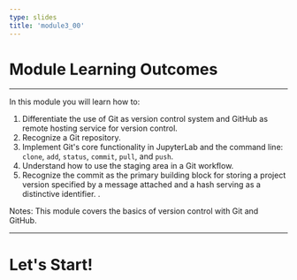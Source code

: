 ```yaml
---
type: slides
title: 'module3_00'
---
```


# Module Learning Outcomes

---

In this module you will learn how to:

1. Differentiate the use of Git as version control system and GitHub as remote hosting service for version control.
2. Recognize a Git repository.
3. Implement Git's core functionality in JupyterLab and the command line: `clone`, `add`, `status`, `commit`, `pull`, and `push`.
4. Understand how to use the staging area in a Git workflow.
5. Recognize the commit as the primary building block for storing a project version specified by a message attached and a hash serving as a distinctive identifier. .

Notes: This module covers the basics of version control with Git and GitHub. 

---

# Let's Start!